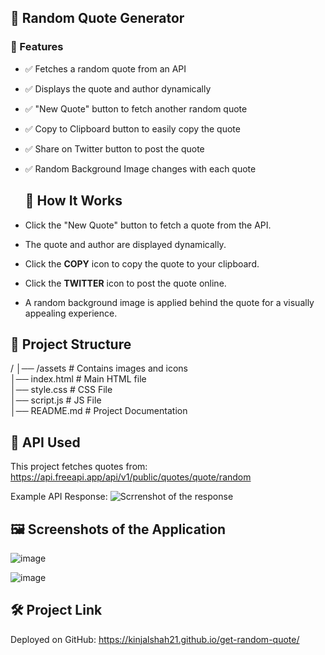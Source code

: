 ## 📜 Random Quote Generator
### 🚀 Features
- ✅ Fetches a random quote from an API
- ✅ Displays the quote and author dynamically
- ✅ "New Quote" button to fetch another random quote
- ✅ Copy to Clipboard button to easily copy the quote
- ✅ Share on Twitter button to post the quote
- ✅ Random Background Image changes with each quote

  ## 🔧 How It Works
- Click the "New Quote" button to fetch a quote from the API.
- The quote and author are displayed dynamically.
- Click the **COPY** icon to copy the quote to your clipboard.
- Click the **TWITTER** icon to post the quote online.
- A random background image is applied behind the quote for a visually appealing experience.

## 📂 Project Structure

/
│── /assets            # Contains images and icons  
│── index.html         # Main HTML file    
│── style.css          # CSS File  
│── script.js          # JS File  
│── README.md          # Project Documentation 

## 📜 API Used

This project fetches quotes from: https://api.freeapi.app/api/v1/public/quotes/quote/random

Example API Response:
![Scrrenshot of the response](https://github.com/user-attachments/assets/02c9a1a4-8103-4fab-bdb7-d8db8968f385)


## 🖼️ Screenshots of the Application

![image](https://github.com/user-attachments/assets/8a337f1e-672d-4bbb-9a2a-f9dc2d08e7cc)

![image](https://github.com/user-attachments/assets/c6057fe1-4f93-4b25-8ae8-ec5369075564)

## 🛠️ Project Link

Deployed on GitHub: https://kinjalshah21.github.io/get-random-quote/

